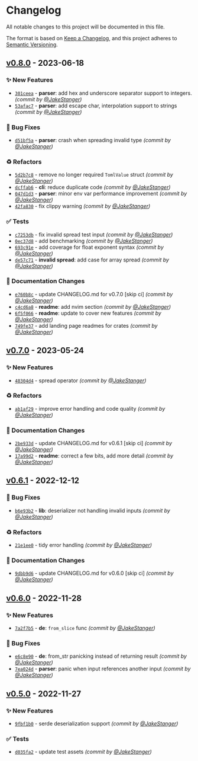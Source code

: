 # Changelog
All notable changes to this project will be documented in this file.

The format is based on [Keep a Changelog](https://keepachangelog.com/en/1.0.0/),
and this project adheres to [Semantic Versioning](https://semver.org/spec/v2.0.0.html).

## [v0.8.0] - 2023-06-18
### :sparkles: New Features
- [`301ceea`](https://github.com/JakeStanger/corn/commit/301ceea0c4dafffd38f4688fcf1df6d7bfdb448b) - **parser**: add hex and underscore separator support to integers. *(commit by [@JakeStanger](https://github.com/JakeStanger))*
- [`53afac7`](https://github.com/JakeStanger/corn/commit/53afac74dce229f57873e1af3edd6e86cb793ce7) - **parser**: add escape char, interpolation support to strings *(commit by [@JakeStanger](https://github.com/JakeStanger))*

### :bug: Bug Fixes
- [`d51bf5a`](https://github.com/JakeStanger/corn/commit/d51bf5abd4a6ad2b86cb8b1e8a5fd3a65ac0ea30) - **parser**: crash when spreading invalid type *(commit by [@JakeStanger](https://github.com/JakeStanger))*

### :recycle: Refactors
- [`5d2b7c8`](https://github.com/JakeStanger/corn/commit/5d2b7c85ecb6431a1f2cebf39366024224e389c1) - remove no longer required `TomlValue` struct *(commit by [@JakeStanger](https://github.com/JakeStanger))*
- [`dcffab6`](https://github.com/JakeStanger/corn/commit/dcffab62803d3b4c8ccb91da219781cf673765fe) - **cli**: reduce duplicate code *(commit by [@JakeStanger](https://github.com/JakeStanger))*
- [`047d1d3`](https://github.com/JakeStanger/corn/commit/047d1d3f9cc037ccf3827ccc264b50e5e0536662) - **parser**: minor env var performance improvement *(commit by [@JakeStanger](https://github.com/JakeStanger))*
- [`42fa830`](https://github.com/JakeStanger/corn/commit/42fa830d0bd2f9fefc86b8e841c3abbbd0fe68f2) - fix clippy warning *(commit by [@JakeStanger](https://github.com/JakeStanger))*

### :white_check_mark: Tests
- [`c7253db`](https://github.com/JakeStanger/corn/commit/c7253dbef9782c8d85cd1b285112532da653207e) - fix invalid spread test input *(commit by [@JakeStanger](https://github.com/JakeStanger))*
- [`0ec37d8`](https://github.com/JakeStanger/corn/commit/0ec37d871742ab46c5c3b3ad3732c0444413f839) - add benchmarking *(commit by [@JakeStanger](https://github.com/JakeStanger))*
- [`693c91e`](https://github.com/JakeStanger/corn/commit/693c91ec50aca1004b79b74b30313cd798d3cfac) - add coverage for float exponent syntax *(commit by [@JakeStanger](https://github.com/JakeStanger))*
- [`de57c71`](https://github.com/JakeStanger/corn/commit/de57c71b9713307ce0dbed47c4d7572bf71eb116) - **invalid spread**: add case for array spread *(commit by [@JakeStanger](https://github.com/JakeStanger))*

### :memo: Documentation Changes
- [`e760b8c`](https://github.com/JakeStanger/corn/commit/e760b8ceaf2428c691ff6a8abfc6e92cd610c02e) - update CHANGELOG.md for v0.7.0 [skip ci] *(commit by [@JakeStanger](https://github.com/JakeStanger))*
- [`c4cd6a8`](https://github.com/JakeStanger/corn/commit/c4cd6a8218c09480c22f151c01e4f8b888c6fa7b) - **readme**: add nvim section *(commit by [@JakeStanger](https://github.com/JakeStanger))*
- [`6f5f066`](https://github.com/JakeStanger/corn/commit/6f5f06683a448c765bb64cc59a9fc08b16e20762) - **readme**: update to cover new features *(commit by [@JakeStanger](https://github.com/JakeStanger))*
- [`749fe37`](https://github.com/JakeStanger/corn/commit/749fe379adc4c02865f756ef8d29641a0e8ba185) - add landing page readmes for crates *(commit by [@JakeStanger](https://github.com/JakeStanger))*


## [v0.7.0] - 2023-05-24
### :sparkles: New Features
- [`48304d4`](https://github.com/JakeStanger/corn/commit/48304d4d809c1bcb3fdedfdffe3377952ca2a767) - spread operator *(commit by [@JakeStanger](https://github.com/JakeStanger))*

### :recycle: Refactors
- [`ab1af29`](https://github.com/JakeStanger/corn/commit/ab1af29219dc82ce86e32eb466a9d24ee6f195b6) - improve error handling and code quality *(commit by [@JakeStanger](https://github.com/JakeStanger))*

### :memo: Documentation Changes
- [`2be933d`](https://github.com/JakeStanger/corn/commit/2be933dc949b4357b9938643f3abe3ff22f33e39) - update CHANGELOG.md for v0.6.1 [skip ci] *(commit by [@JakeStanger](https://github.com/JakeStanger))*
- [`17a99d2`](https://github.com/JakeStanger/corn/commit/17a99d2d0939b4fb0e197b2ad061fe13dfdb5bb2) - **readme**: correct a few bits, add more detail *(commit by [@JakeStanger](https://github.com/JakeStanger))*


## [v0.6.1] - 2022-12-12
### :bug: Bug Fixes
- [`b6e93b2`](https://github.com/JakeStanger/corn/commit/b6e93b202d961f51ce6c92c58a9ed30111a820af) - **lib**: deserializer not handling invalid inputs *(commit by [@JakeStanger](https://github.com/JakeStanger))*

### :recycle: Refactors
- [`21e1ee0`](https://github.com/JakeStanger/corn/commit/21e1ee03cb3e81ea1e8dd97fd300fbb12fcb8341) - tidy error handling *(commit by [@JakeStanger](https://github.com/JakeStanger))*

### :memo: Documentation Changes
- [`9dbb9d6`](https://github.com/JakeStanger/corn/commit/9dbb9d6dc3dc018f47f38b270d31cadc2406d8be) - update CHANGELOG.md for v0.6.0 [skip ci] *(commit by [@JakeStanger](https://github.com/JakeStanger))*


## [v0.6.0] - 2022-11-28
### :sparkles: New Features
- [`7a2f7b5`](https://github.com/JakeStanger/corn/commit/7a2f7b5a961689413ccc8f9b1fb75f998ceebac8) - **de**: `from_slice` func *(commit by [@JakeStanger](https://github.com/JakeStanger))*

### :bug: Bug Fixes
- [`e6c8e90`](https://github.com/JakeStanger/corn/commit/e6c8e901ac87d01137cd06e4317cf009e7325e59) - **de**: from_str panicking instead of returning result *(commit by [@JakeStanger](https://github.com/JakeStanger))*
- [`7ea024d`](https://github.com/JakeStanger/corn/commit/7ea024d047862b89c57b78cb8480009514221d24) - **parser**: panic when input references another input *(commit by [@JakeStanger](https://github.com/JakeStanger))*


## [v0.5.0] - 2022-11-27
### :sparkles: New Features
- [`9fbf1b0`](https://github.com/JakeStanger/corn/commit/9fbf1b0c9ca53c14f787a997bbb067d918142b24) - serde deserialization support *(commit by [@JakeStanger](https://github.com/JakeStanger))*

### :white_check_mark: Tests
- [`d035fa2`](https://github.com/JakeStanger/corn/commit/d035fa2fd92a5e62081b7d51a56d63222bb6e73e) - update test assets *(commit by [@JakeStanger](https://github.com/JakeStanger))*


[v0.5.0]: https://github.com/JakeStanger/corn/compare/v0.4.0...v0.5.0
[v0.6.0]: https://github.com/JakeStanger/corn/compare/v0.5.0...v0.6.0
[v0.6.1]: https://github.com/JakeStanger/corn/compare/v0.6.0...v0.6.1
[v0.7.0]: https://github.com/JakeStanger/corn/compare/v0.6.1...v0.7.0
[v0.8.0]: https://github.com/JakeStanger/corn/compare/v0.7.0...v0.8.0
